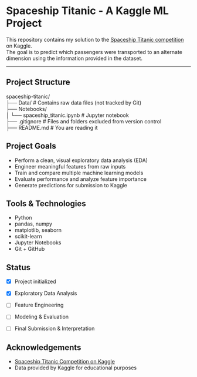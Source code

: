 # Spaceship Titanic - A Kaggle ML Project

This repository contains my solution to the [Spaceship Titanic competition](https://www.kaggle.com/competitions/spaceship-titanic) on Kaggle.  
The goal is to predict which passengers were transported to an alternate dimension using the information provided in the dataset.

---

## Project Structure

spaceship-titanic/   
├── Data/ # Contains raw data files (not tracked by Git)   
├── Notebooks/  
│   └── spaceship_titanic.ipynb # Jupyter notebook  
├── .gitignore # Files and folders excluded from version control  
├── README.md # You are reading it  




## Project Goals

- Perform a clean, visual exploratory data analysis (EDA)
- Engineer meaningful features from raw inputs
- Train and compare multiple machine learning models
- Evaluate performance and analyze feature importance
- Generate predictions for submission to Kaggle

## Tools & Technologies

- Python
- pandas, numpy
- matplotlib, seaborn
- scikit-learn
- Jupyter Notebooks
- Git + GitHub



## Status

- [x] Project initialized
- [x] Exploratory Data Analysis
- [ ] Feature Engineering
- [ ] Modeling & Evaluation
- [ ] Final Submission & Interpretation


## Acknowledgements

- [Spaceship Titanic Competition on Kaggle](https://www.kaggle.com/competitions/spaceship-titanic)
- Data provided by Kaggle for educational purposes
